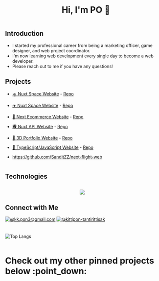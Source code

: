 <div id="user-content-toc">
  <ul align="center">
    <summary><h1 style="display: inline-block">Hi, I'm PO 👋</h1></summary>
  </ul>
</div>

## Introduction
- I started my professional career from being a marketing officer, game designer, and web project coordinator.
- I'm now learning web development every single day to become a web developer.
- Please reach out to me if you have any questions!

## Projects
- [🛸 Nuxt Space Website](https://nuxt-space-web.vercel.app/) - [Repo](https://github.com/SanditZZ/nuxt-space-web)
- [✈️ Nuxt Space Website](https://next-flight-web.vercel.app/) - [Repo](https://github.com/SanditZZ/next-flight-web)
- [🛒 Next Ecommerce Website](https://next-ecommerce-sanditzz.vercel.app/) - [Repo](https://github.com/SanditZZ/next-ecommerce)
- [🕵️ Nuxt API Website](https://nuxt3-web.netlify.app/) - [Repo](https://github.com/SanditZZ/nuxt-web)
- [🐐 3D Portfolio Website](https://sanditzz.github.io/3d-portfolio-po/) - [Repo](https://github.com/SanditZZ/3d-portfolio-po)
- [🍦 TypeScript/JavaScript Website](https://sanditzz.github.io/javascript) - [Repo](https://github.com/SanditZZ/javascript)

- https://github.com/SanditZZ/next-flight-web

<h2 style="display: inline-block">Technologies</h2>
  <p align="center">
  <a href="https://skillicons.dev">
    <img src="https://skillicons.dev/icons?i=git,html,css,js,ts,react,vue,next,nuxt,tailwind,mysql,figma,vscode,github,pr,ps,unity&perline=15" />
  </a>
  </p>

## Connect with Me
[![@kk.pon3@gmail.com](https://img.icons8.com/fluency/64/000000/apple-mail.png)](mailto:kk.pon3@gmail.com)
[![@kittipon-tantirittisak](https://img.icons8.com/fluency/64/000000/linkedin.png "@kittipon-tantirittisak")](https://www.linkedin.com/in/kittipon-tantirittisak/)

#
<!-- ![Github stats](https://github-readme-stats.vercel.app/api?username=sanditzz&hide=stars,prs&theme=algolia)
<br><br> -->
![Top Langs](https://github-readme-stats.vercel.app/api/top-langs/?username=sanditzz&layout=compact&theme=algolia)

<h1 style="display: inline-block"> Check out my other pinned projects below :point_down:</h1>
